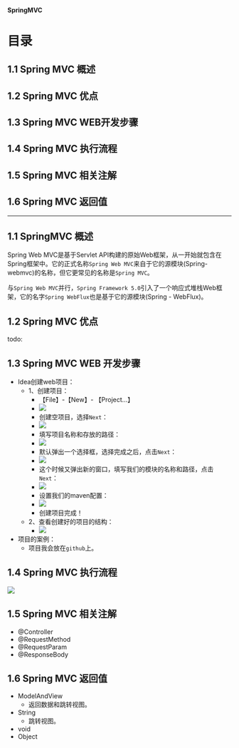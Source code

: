 #### SpringMVC

# 目录

## 1.1 Spring MVC 概述
## 1.2 Spring MVC 优点
## 1.3 Spring MVC WEB开发步骤
## 1.4 Spring MVC 执行流程
## 1.5 Spring MVC 相关注解
## 1.6 Spring MVC 返回值

---

## 1.1 SpringMVC 概述
Spring Web MVC是基于Servlet API构建的原始Web框架，从一开始就包含在Spring框架中。它的正式名称`Spring Web MVC`来自于它的源模块(Spring-webmvc)的名称，但它更常见的名称是`Spring MVC`。

与`Spring Web MVC`并行，`Spring Framework 5.0`引入了一个响应式堆栈Web框架，它的名字`Spring WebFlux`也是基于它的源模块(Spring - WebFlux)。

## 1.2 Spring MVC 优点
todo:

## 1.3 Spring MVC WEB 开发步骤
- Idea创建web项目：
    - 1、创建项目： 
        - 【File】-【New】- 【Project...】
        - ![](https://cdn.jsdelivr.net/gh/tsing-dong/drawing.bed/java/advanced/springmvc/createNewProject-01.png)
        - 创建空项目，选择`Next`：
        - ![](https://cdn.jsdelivr.net/gh/tsing-dong/drawing.bed/java/advanced/springmvc/createNewProject-02.png)
        - 填写项目名称和存放的路径：
        - ![](https://cdn.jsdelivr.net/gh/tsing-dong/drawing.bed/java/advanced/springmvc/createNewProject-03.png)
        - 默认弹出一个选择框，选择完成之后，点击`Next`：
        - ![](https://cdn.jsdelivr.net/gh/tsing-dong/drawing.bed/java/advanced/springmvc/createNewProject-04.png)
        - 这个时候又弹出新的窗口，填写我们的模块的名称和路径，点击`Next`：
        - ![](https://cdn.jsdelivr.net/gh/tsing-dong/drawing.bed/java/advanced/springmvc/createNewProject-05.png)
        - 设置我们的maven配置：
        - ![](https://cdn.jsdelivr.net/gh/tsing-dong/drawing.bed/java/advanced/springmvc/createNewProject-06.png)
        - 创建项目完成！
    - 2、查看创建好的项目的结构：
        - ![](https://cdn.jsdelivr.net/gh/tsing-dong/drawing.bed/java/advanced/springmvc/createNewProject-07.png)
- 项目的案例：
    - 项目我会放在`github`上。

## 1.4 Spring MVC 执行流程

![](https://cdn.jsdelivr.net/gh/tsing-dong/drawing.bed/java/advanced/springmvc/springmvc.png)



## 1.5 Spring MVC 相关注解

- @Controller
- @RequestMethod
- @RequestParam
- @ResponseBody

## 1.6 Spring MVC 返回值

- ModelAndView
    - 返回数据和跳转视图。
- String
    - 跳转视图。
- void
- Object


